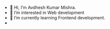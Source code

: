 - 👋 Hi, I’m Avdhesh Kumar Mishra. 
- 👀 I’m interested in Web development
- 🌱 I’m currently learning Frontend development. 
- 

<!---
AvdheshMishra/AvdheshMishra is a ✨ special ✨ repository because its `README.md` (this file) appears on your GitHub profile.
You can click the Preview link to take a look at your changes.
--->
